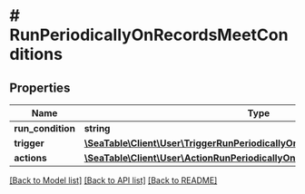 # # RunPeriodicallyOnRecordsMeetConditions

## Properties

Name | Type | Description | Notes
------------ | ------------- | ------------- | -------------
**run_condition** | **string** |  | [optional]
**trigger** | [**\SeaTable\Client\User\TriggerRunPeriodicallyOnRecordsMeetPerMonthTrigger**](TriggerRunPeriodicallyOnRecordsMeetPerMonthTrigger.md) |  | [optional]
**actions** | [**\SeaTable\Client\User\ActionRunPeriodicallyOnRecordsInner[]**](ActionRunPeriodicallyOnRecordsInner.md) |  | [optional]

[[Back to Model list]](../../README.md#models) [[Back to API list]](../../README.md#endpoints) [[Back to README]](../../README.md)
